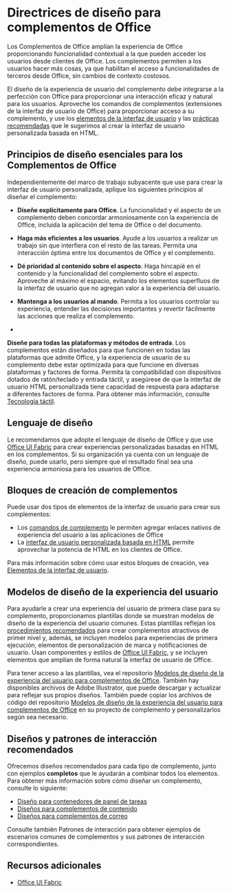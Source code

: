 # <a name="design-guidelines-for-office-add-ins"></a>Directrices de diseño para complementos de Office

Los Complementos de Office amplían la experiencia de Office proporcionando funcionalidad contextual a la que pueden acceder los usuarios desde clientes de Office. Los complementos permiten a los usuarios hacer más cosas, ya que habilitan el acceso a funcionalidades de terceros desde Office, sin cambios de contexto costosos. 

 El diseño de la experiencia de usuario del complemento debe integrarse a la perfección con Office para proporcionar una interacción eficaz y natural para los usuarios. Aproveche los comandos de complementos (extensiones de la interfaz de usuario de Office) para proporcionar acceso a su complemento, y use los [elementos de la interfaz de usuario](ui-elements/ui-elements.md) y las [prácticas recomendadas](https://dev.office.com/docs/add-ins/overview/add-in-development-best-practices) que le sugerimos al crear la interfaz de usuario personalizada basada en HTML. 
 
 
## <a name="core-office-add-in-design-principles"></a>Principios de diseño esenciales para los Complementos de Office 
Independientemente del marco de trabajo subyacente que use para crear la interfaz de usuario personalizada, aplique los siguientes principios al diseñar el complemento: 

- **Diseñe explícitamente para Office**. La funcionalidad y el aspecto de un complemento deben concordar armoniosamente con la experiencia de Office, incluida la aplicación del tema de Office o del documento.
 
- **Haga más eficientes a los usuarios**. Ayude a los usuarios a realizar un trabajo sin que interfiera con el resto de las tareas. Permita una interacción óptima entre los documentos de Office y el complemento. 

- **Dé prioridad al contenido sobre el aspecto**. Haga hincapié en el contenido y la funcionalidad del complemento sobre el aspecto. Aproveche al máximo el espacio, evitando los elementos superfluos de la interfaz de usuario que no agregan valor a la experiencia del usuario.  

- **Mantenga a los usuarios al mando**. Permita a los usuarios controlar su experiencia, entender las decisiones importantes y revertir fácilmente las acciones que realiza el complemento. 

- 
  **Diseñe para todas las plataformas y métodos de entrada**. Los complementos están diseñados para que funcionen en todas las plataformas que admite Office, y la experiencia de usuario de su complemento debe estar optimizada para que funcione en diversas plataformas y factores de forma. Permita la compatibilidad con dispositivos dotados de ratón/teclado y entrada táctil, y asegúrese de que la interfaz de usuario HTML personalizada tiene capacidad de respuesta para adaptarse a diferentes factores de forma. Para obtener más información, consulte [Tecnología táctil](https://msdn.microsoft.com/EN-US/library/mt590883.aspx#bk_Touch). 


## <a name="design-language"></a>Lenguaje de diseño
Le recomendamos que adopte el lenguaje de diseño de Office y que use [Office UI Fabric](https://dev.office.com/fabric) para crear experiencias personalizadas basadas en HTML en los complementos. Si su organización ya cuenta con un lenguaje de diseño, puede usarlo, pero siempre que el resultado final sea una experiencia armoniosa para los usuarios de Office. 


## <a name="add-in-building-blocks"></a>Bloques de creación de complementos
Puede usar dos tipos de elementos de la interfaz de usuario para crear sus complementos: 

- Los [comandos de complemento](ui-elements/ui-elements.md#add-in-commands) le permiten agregar enlaces nativos de experiencia del usuario a las aplicaciones de Office
- La [interfaz de usuario personalizada basada en HTML](ui-elements/ui-elements.md#custom-html-based-ui) permite aprovechar la potencia de HTML en los clientes de Office. 

Para más información sobre cómo usar estos bloques de creación, vea [Elementos de la interfaz de usuario](ui-elements/ui-elements.md).  

## <a name="ux-design-patterns"></a>Modelos de diseño de la experiencia del usuario

Para ayudarle a crear una experiencia del usuario de primera clase para su complemento, proporcionamos plantillas donde se muestran modelos de diseño de la experiencia del usuario comunes. Estas plantillas reflejan los [procedimientos recomendados](https://dev.office.com/docs/add-ins/overview/add-in-development-best-practices) para crear complementos atractivos de primer nivel y, además, se incluyen modelos para experiencias de primera ejecución, elementos de personalización de marca y notificaciones de usuario. Usan componentes y estilos de [Office UI Fabric](https://dev.office.com/fabric), y se incluyen elementos que amplían de forma natural la interfaz de usuario de Office.

Para tener acceso a las plantillas, vea el repositorio [Modelos de diseño de la experiencia del usuario para complementos de Office](https://github.com/OfficeDev/Office-Add-in-UX-Design-Patterns). También hay disponibles archivos de Adobe Illustrator, que puede descargar y actualizar para reflejar sus propios diseños. También puede copiar los archivos de código del repositorio [Modelos de diseño de la experiencia del usuario para complementos de Office](https://github.com/OfficeDev/Office-Add-in-UX-Design-Patterns-Code) en su proyecto de complemento y personalizarlos según sea necesario. 

## <a name="recommended-layouts-and-interaction-patterns"></a>Diseños y patrones de interacción recomendados
Ofrecemos diseños recomendados para cada tipo de complemento, junto con ejemplos **completos** que le ayudarán a combinar todos los elementos. Para obtener más información sobre cómo diseñar un complemento, consulte lo siguiente:

- [Diseño para contenedores de panel de tareas](ui-elements/layout-for-task-pane-add-ins.md)
- [Diseños para complementos de contenido](ui-elements/layout-for-content-add-ins.md) 
- [Diseños para complementos de correo](ui-elements/layouts-for-outlook-add-ins.md)

Consulte también Patrones de interacción para obtener ejemplos de escenarios comunes de complementos y sus patrones de interacción correspondientes.

## <a name="additional-resources"></a>Recursos adicionales

- [Office UI Fabric](https://dev.office.com/fabric) 

